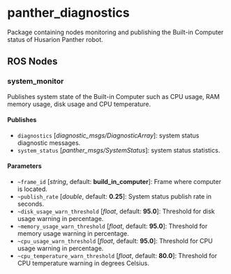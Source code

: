 [//]: # (ROS_API_PACKAGE_START)
[//]: # (ROS_API_PACKAGE_NAME_START)

# panther_diagnostics

[//]: # (ROS_API_PACKAGE_NAME_END)
[//]: # (ROS_API_PACKAGE_DESCRIPTION_START)

Package containing nodes monitoring and publishing the Built-in Computer status of Husarion Panther robot.

[//]: # (ROS_API_PACKAGE_DESCRIPTION_END)

## ROS Nodes

[//]: # (ROS_API_NODE_START)
[//]: # (ROS_API_NODE_COMPATIBLE_1_0)
[//]: # (ROS_API_NODE_COMPATIBLE_1_2)
[//]: # (ROS_API_NODE_NAME_START)

### system_monitor

[//]: # (ROS_API_NODE_NAME_END)
[//]: # (ROS_API_NODE_DESCRIPTION_START)

Publishes system state of the Built-in Computer such as CPU usage, RAM memory usage, disk usage and  CPU temperature.

[//]: # (ROS_API_NODE_DESCRIPTION_END)

#### Publishes

[//]: # (ROS_API_NODE_PUBLISHERS_START)

- `diagnostics` [*diagnostic_msgs/DiagnosticArray*]: system status diagnostic messages.
- `system_status` [*panther_msgs/SystemStatus*]: system status statistics.

[//]: # (ROS_API_NODE_PUBLISHERS_END)

#### Parameters

[//]: # (ROS_API_NODE_PARAMETERS_START)

- `~frame_id` [*string*, default: **build_in_computer**]: Frame where computer is located.
- `~publish_rate` [*double*, default: **0.25**]: System status publish rate in seconds.
- `~disk_usage_warn_threshold` [*float*, default: **95.0**]: Threshold for disk usage warning in percentage.
- `~memory_usage_warn_threshold` [*float*, default: **95.0**]: Threshold for memory usage warning in percentage.
- `~cpu_usage_warn_threshold` [*float*, default: **95.0**]: Threshold for CPU usage warning in percentage.
- `~cpu_temperature_warn_threshold` [*float*, default: **80.0**]: Threshold for CPU temperature warning in degrees Celsius.

[//]: # (ROS_API_NODE_PARAMETERS_END)
[//]: # (ROS_API_NODE_END)
